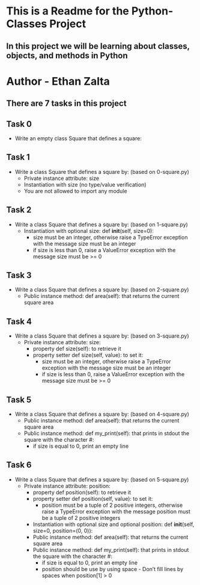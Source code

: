 # This is a Readme for the Python-Classes Project
## In this project we will be learning about classes, objects, and methods in Python

# Author - Ethan Zalta

## There are 7 tasks in this project


## **Task 0**
* Write an empty class Square that defines a square:

## **Task 1**
* Write a class Square that defines a square by: (based on 0-square.py)
    * Private instance attribute: size
    * Instantiation with size (no type/value verification)
    * You are not allowed to import any module

## **Task 2**
* Write a class Square that defines a square by: (based on 1-square.py)
    * Instantiation with optional size: def __init__(self, size=0):
        * size must be an integer, otherwise raise a TypeError exception with the message size must be an integer
        * if size is less than 0, raise a ValueError exception with the message size must be >= 0

## **Task 3**
* Write a class Square that defines a square by: (based on 2-square.py)
    * Public instance method: def area(self): that returns the current square area

## **Task 4**
* Write a class Square that defines a square by: (based on 3-square.py)
    * Private instance attribute: size:
        * property def size(self): to retrieve it
        * property setter def size(self, value): to set it:
            * size must be an integer, otherwise raise a TypeError exception with the message size must be an integer
            * if size is less than 0, raise a ValueError exception with the message size must be >= 0

## **Task 5**
* Write a class Square that defines a square by: (based on 4-square.py)
    * Public instance method: def area(self): that returns the current square area
    * Public instance method: def my_print(self): that prints in stdout the square with the character #:
        * if size is equal to 0, print an empty line

## **Task 6**
* Write a class Square that defines a square by: (based on 5-square.py)
    * Private instance attribute: position:
        * property def position(self): to retrieve it
        * property setter def position(self, value): to set it:
            * position must be a tuple of 2 positive integers, otherwise raise a TypeError exception with the message position must be a tuple of 2 positive integers
        * Instantiation with optional size and optional position: def __init__(self, size=0, position=(0, 0)):
        * Public instance method: def area(self): that returns the current square area
        * Public instance method: def my_print(self): that prints in stdout the square with the character #:
            * if size is equal to 0, print an empty line
            * position should be use by using space - Don’t fill lines by spaces when position[1] > 0
